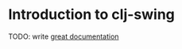 # Introduction to clj-swing

TODO: write [great documentation](http://jacobian.org/writing/what-to-write/)
